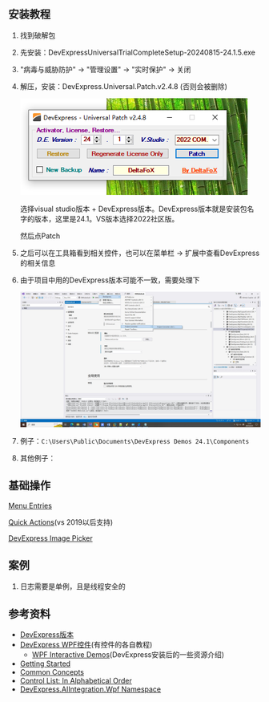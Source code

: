 



## 安装教程


1. 找到破解包
2. 先安装：DevExpressUniversalTrialCompleteSetup-20240815-24.1.5.exe
3. "病毒与威胁防护" -> "管理设置" -> "实时保护" -> 关闭
4. 解压，安装：DevExpress.Universal.Patch.v2.4.8 (否则会被删除)
   
   ![选择Dev版本](./images/破解DevExpress.png)

   选择visual studio版本 + DevExpress版本。DevExpress版本就是安装包名字的版本，这里是24.1。VS版本选择2022社区版。

   然后点Patch

4. 之后可以在工具箱看到相关控件，也可以在菜单栏 -> 扩展中查看DevExpress的相关信息
5. 由于项目中用的DevExpress版本可能不一致，需要处理下
   
   ![](./images/DevExpress升级.jpg)

6. 例子：`C:\Users\Public\Documents\DevExpress Demos 24.1\Components`
7. 其他例子：


## 基础操作


[Menu Entries](https://docs.devexpress.com/WPF/16772/whats-installed/menu-entries)

[Quick Actions](https://docs.devexpress.com/WPF/402198/whats-installed/smart-tags/suggested-actions)(vs 2019以后支持)

[DevExpress Image Picker](https://docs.devexpress.com/WPF/120093/common-concepts/images/devexpress-image-gallery)

   

## 案例

1. 日志需要是单例，且是线程安全的



## 参考资料

- [DevExpress版本](https://www.devexpress.com/buy/winforms-wpf-blazor-asp-net-maui/)
- [DevExpress WPF控件](https://docs.devexpress.com/WPF/7875/wpf-controls)(有控件的各自教程)
   - [WPF Interactive Demos](https://docs.devexpress.com/WPF/14978/whats-installed/interactive-demos)(DevExpress安装后的一些资源介绍)
- [Getting Started](https://docs.devexpress.com/WPF/401166/dotnet-core-support/getting-started)
- [Common Concepts](https://docs.devexpress.com/WPF/6794/common-concepts)
- [Control List: In Alphabetical Order](https://docs.devexpress.com/WPF/116333/whats-installed/control-list-in-alphabetical-order)
- [DevExpress.AIIntegration.Wpf Namespace](https://docs.devexpress.com/WPF/DevExpress.AIIntegration.Wpf)